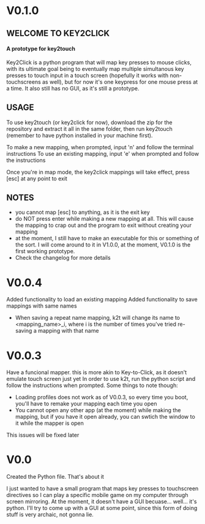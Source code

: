 
# V0.1.0
## WELCOME TO KEY2CLICK
#### A prototype for key2touch
Key2Click is a python program that will map key presses to mouse clicks, with its ultimate goal being to eventually map multiple simultanous key presses to touch input in a touch screen (hopefully it works with non-touchscreens as well), but for now it's one keypress for one mouse press at a time. It also still has no GUI, as it's still a prototype.

## USAGE
To use key2touch (or key2click for now), download the zip for the repository and extract it all in the same folder, then run key2touch (remember to have python installed in your machine first).

To make a new mapping, when prompted, input 'n' and follow the terminal instructions
To use an existing mapping, input 'e' when prompted and follow the instructions

Once you're in map mode, the key2click mappings will take effect, press [esc] at any point to exit

## NOTES
- you cannot map [esc] to anything, as it is the exit key
- do NOT press enter while making a new mapping at all. This will cause the mapping to crap out and the program to exit without creating your mapping
- at the moment, I still have to make an executable for this or something of the sort. I will come around to it in V1.0.0, at the moment, V0.1.0 is the first working prototype.
- Check the changelog for more details

# V0.0.4
Added functionality to load an existing mapping
Added functionality to save mappings with same names
- When saving a repeat name mapping, k2t will change its name to <mapping_name>_i, where i is the number of times you've tried re-saving a mapping with that name

# V0.0.3
Have a funcional mapper. this is more akin to Key-to-Click, as it doesn't emulate touch screen just yet
In order to use k2t, run the python script and follow the instructions when prompted. Some things to note though: 
- Loading profiles does not work as of V0.0.3, so every time you boot, you'll have to remake your mapping each time you open
- You cannot open any other app (at the moment) while making the mapping, but if you have it open already, you can swtich the window to it while the mapper is open

This issues will be fixed later

# V0.0
Created the Python file. That's about it

I just wanted to have a small program that maps key presses to touchscreen directives so I can play a specific mobile game on my computer through screen mirroring. 
At the moment, it doesn't have a GUI becuase... well... it's python. I'll try to come up with a GUI at some point, since this form of doing stuff is very archaic, not gonna lie.

